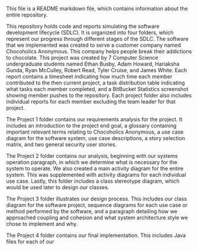 This file is a README markdown file, which contains information about the entire repository.

This repository holds code and reports simulating the software development lifecycle (SDLC). It is organized into four folders, which represent our progress through different stages of the SDLC. The software that we implemented was created to serve a customer company named Chocoholics Anonymous. This company helps people break their addictions to chocolate. This project was created by 7 Computer Science undergraduate students named Ethan Busby, Adam Howard, Hariaksha Gunda, Ryan McCulley, Robert Read, Tyler Cruise, and James White. Each report contains a timesheet indicating how much time each member contributed to the then current project, a task distribution table indicating what tasks each member completed, and a BitBucket Statistics screenshot showing member pushes to the repository. Each project folder also includes individual reports for each member excluding the team leader for that project.

The Project 1 folder contains our requirements analysis for the project. It includes an introduction to the project end goal, a glossary containing important relevant terms relating to Chocoholics Anonymous, a use case diagram for the software system, use case descriptions, a story selection matrix, and two general security user stories. 

The Project 2 folder contains our analysis, beginning with our systems operation paragraph, in which we determine what is necessary for the system to operate. We also created a main activity diagram for the entire system. This was supplemented with activity diagrams for each individual use case. Lastly, this folder includes a class stereotype diagram, which would be used later to design our classes.

The Project 3 folder illustrates our design process. This includes our class diagram for the software project, sequence diagrams for each use case or method performed by the software, and a paragraph detailing how we approached coupling and cohesion and what system architecture style we chose to implement and why. 

The Project 4 folder contains our final implementation. This includes Java files for each of our 